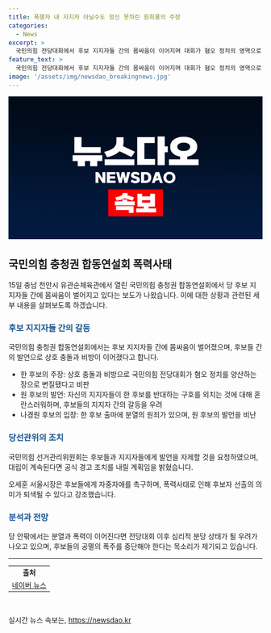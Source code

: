 ```yaml
---
title: 폭행자 내 지지자 아닐수도 정신 못차린 원희룡의 주장
categories:
  - News
excerpt: >
  국민의힘 전당대회에서 후보 지지자들 간의 몸싸움이 이어지며 대회가 혐오 정치의 영역으로 빠져들고 있다. 후보들은 서로 비난과 욕설을 퍼붓고 지지자들도 충돌하고 있는 상황. 이에 선관위는 후보들에게 자제를 요청했고, 두 후보 간의 대립이 계속된다면 공식 경고를 내릴 예정. 전당대회가 분당 상태로 이어진다면 정당 내부에서의 우려가 고조되고 있다.
feature_text: >
  국민의힘 전당대회에서 후보 지지자들 간의 몸싸움이 이어지며 대회가 혐오 정치의 영역으로 빠져들고 있다. 후보들은 서로 비난과 욕설을 퍼붓고 지지자들도 충돌하고 있는 상황. 이에 선관위는 후보들에게 자제를 요청했고, 두 후보 간의 대립이 계속된다면 공식 경고를 내릴 예정. 전당대회가 분당 상태로 이어진다면 정당 내부에서의 우려가 고조되고 있다.
image: '/assets/img/newsdao_breakingnews.jpg'
---
```


<p><img src="/assets/img/newsdao_breakingnews.jpg" alt="firstkoreanews 속보" /></p>

<h2 data-ke-size="size26">국민의힘 충청권 합동연설회 폭력사태</h2>

<p data-ke-size="size16">15일 충남 천안시 유관순체육관에서 열린 국민의힘 충청권 합동연설회에서 당 후보 지지자들 간에 몸싸움이 벌어지고 있다는 보도가 나왔습니다. 이에 대한 상황과 관련된 세부 내용을 살펴보도록 하겠습니다.</p>

<h3><b><span style="color: #1a5490;">후보 지지자들 간의 갈등</span></b></h3>

<p data-ke-size="size16">국민의힘 충청권 합동연설회에서는 후보 지지자들 간에 몸싸움이 벌어졌으며, 후보들 간의 발언으로 상호 충돌과 비방이 이어졌다고 합니다.</p>

<ul>
  <li>한 후보의 주장: 상호 충돌과 비방으로 국민의힘 전당대회가 혐오 정치를 양산하는 장으로 변질됐다고 비판</li>
  <li>원 후보의 발언: 자신의 지지자들이 한 후보를 반대하는 구호를 외치는 것에 대해 혼란스러워하며, 후보들의 지지자 간의 갈등을 우려</li>
  <li>나경원 후보의 입장: 한 후보 출마에 분열의 원죄가 있으며, 원 후보의 발언을 비난</li>
</ul>

<h3><b><span style="color: #1a5490;">당선관위의 조치</span></b></h3>

<p data-ke-size="size16">국민의힘 선거관리위원회는 후보들과 지지자들에게 발언을 자제할 것을 요청하였으며, 대립이 계속된다면 공식 경고 조치를 내릴 계획임을 밝혔습니다.</p>

<p data-ke-size="size16">오세훈 서울시장은 후보들에게 자중자애를 촉구하며, 폭력사태로 인해 후보자 선출의 의미가 퇴색될 수 있다고 강조했습니다.</p>

<h3><b><span style="color: #1a5490;">분석과 전망</span></b></h3>

<p data-ke-size="size16">당 안팎에서는 분열과 폭력이 이어진다면 전당대회 이후 심리적 분당 상태가 될 우려가 나오고 있으며, 후보들의 공멸의 폭주를 중단해야 한다는 목소리가 제기되고 있습니다.</p>

<hr>

<table>
  <tr>
    <td style="text-align: center; height: 17px;"><b>출처</b></td>
  </tr>
  <tr>
    <td style="text-align: center; height: 17px;"><a href="https://news.naver.com/main/read.naver?mode=LSD&mid=sec&sid1=100&oid=025&aid=0003132747" target="_blank" rel="noopener">네이버 뉴스</a></td>
  </tr>
</table>

<p data-ke-size="size16">&nbsp;</p>
실시간 뉴스 속보는, <a href="https://newsdao.kr" rel="dofollow">https://newsdao.kr</a>


